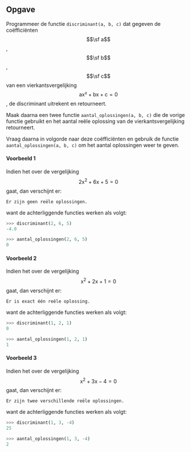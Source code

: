 ## Opgave

Programmeer de functie `discriminant(a, b, c)` dat gegeven de coëfficiënten $$\sf a$$, $$\sf b$$, $$\sf c$$ van een vierkantsvergelijking $$\mathsf{ax² + bx + c = 0}$$, de discriminant uitrekent en retourneert.

Maak daarna een twee functie `aantal_oplossingen(a, b, c)` die de vorige functie gebruikt en het aantal reële oplossing van de vierkantsvergelijking retourneert.

Vraag daarna in volgorde naar deze coëfficiënten en gebruik de functie `aantal_oplossingen(a, b, c)` om het aantal oplossingen weer te geven.

#### Voorbeeld 1

Indien het over de vergelijking $$\mathsf{2x^2 + 6x + 5 = 0}$$ gaat, dan verschijnt er:
```
Er zijn geen reële oplossingen.
```
want de achterliggende functies werken als volgt:
```python
>>> discriminant(2, 6, 5)
-4.0
```

```python
>>> aantal_oplossingen(2, 6, 5)
0
```


#### Voorbeeld 2

Indien het over de vergelijking $$\mathsf{x^2 + 2x + 1 = 0}$$ gaat, dan verschijnt er:
```
Er is exact één reële oplossing.
```
want de achterliggende functies werken als volgt:
```python
>>> discriminant(1, 2, 1)
0
```

```python
>>> aantal_oplossingen(1, 2, 1)
1
```


#### Voorbeeld 3

Indien het over de vergelijking $$\mathsf{x^2 + 3x -4 = 0}$$ gaat, dan verschijnt er:
```
Er zijn twee verschillende reële oplossingen.
```
want de achterliggende functies werken als volgt:
```python
>>> discriminant(1, 3, -4)
25
```

```python
>>> aantal_oplossingen(1, 3, -4)
2
```
